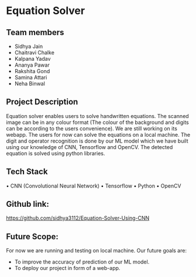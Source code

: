 # Equation Solver

## Team members
*	Sidhya Jain
*	Chaitravi Chalke
*	Kalpana Yadav
*	Ananya Pawar
*	Rakshita Gond
*	Samina Attari
*	Neha Binwal

## Project Description
Equation solver enables users to solve handwritten equations. The scanned image can be in any colour format (The colour of the background and digits can be according to the users convenience). We are still working on its webapp. The users for now can solve the equations on a local machine. The digit and operator recognition is done by our ML model which we have built using our knowledge of CNN, Tensorflow and OpenCV. The detected equation is solved using python libraries.

## Tech Stack
•	CNN (Convolutional Neural Network)
•	Tensorflow
•	Python
•	OpenCV

## Github link:

https://github.com/sidhya3112/Equation-Solver-Using-CNN

## Future Scope:
For now we are running and testing on local machine. Our future goals are:
 * To improve the accuracy of prediction of our ML model.
 * To deploy our project in form of a web-app.



